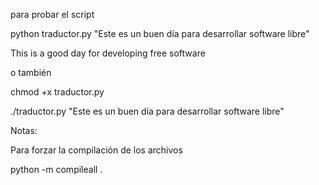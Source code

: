 
para probar el script

python traductor.py "Este es un buen día para desarrollar software libre"

This is a good day for developing free software

o también

chmod +x traductor.py

./traductor.py "Este es un buen día para desarrollar software libre"

Notas:

Para forzar la compilación de los archivos

python -m compileall .
